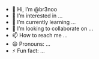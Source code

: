 - 👋 Hi, I’m @br3noo
- 👀 I’m interested in ...
- 🌱 I’m currently learning ...
- 💞️ I’m looking to collaborate on ...
- 📫 How to reach me ...
- 😄 Pronouns: ...
- ⚡ Fun fact: ...

<!---
br3noo/br3noo is a ✨ special ✨ repository because its `README.md` (this file) appears on your GitHub profile.
You can click the Preview link to take a look at your changes.
--->
